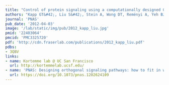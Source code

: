 ```yaml
---
title: "Control of protein signaling using a computationally designed GTPase/GEF orthogonal pair."
authors: "Kapp GT&#42;, Liu S&#42;, Stein A, Wong DT, Reményi A, Yeh BJ, **Fraser JS**, Taunton J, Lim WA, Kortemme T."
journal: 'PNAS'
pub_date: '2012-04-03'
image: '/lab/static/img/pub/2012_kapp_liu.jpg'
pmid: '22403064'
pmcid: 'PMC3325720'
pdf: 'http://cdn.fraserlab.com/publications/2012_kapp_liu.pdf'
pdbs:
- 3QBV
links:
- name: Kortemme lab @ UC San Francisco
  url: http://kortemmelab.ucsf.edu/
- name: 'PNAS: Designing orthogonal signaling pathways: how to fit in with the surroundings.'
  url: https://doi.org/10.1073/pnas.1202624109
---
```

